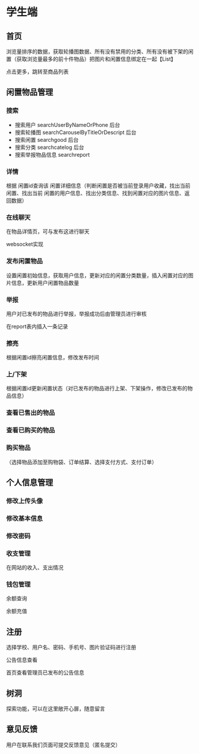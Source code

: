 # 学生端
## 首页

浏览量排序的数据，获取轮播图数据、所有没有禁用的分类、所有没有被下架的闲置（获取浏览量最多的前十件物品）把图片和闲置信息绑定在一起【List】

点击更多，跳转至商品列表

## 闲置物品管理

### 搜索

- 搜索用户 searchUserByNameOrPhone 后台
- 搜索轮播图 searchCarouselByTitleOrDescript 后台
- 搜索闲置 searchgood 后台
- 搜索分类 searchcatelog 后台
- 搜索举报物品信息 searchreport

### 详情

根据 闲置id查询该 闲置详细信息（判断闲置是否被当前登录用户收藏，找出当前闲置、找出当前 闲置的用户信息、找出分类信息、找到闲置对应的图片信息、返回数据）

### 在线聊天

在物品详情页，可与发布这进行聊天

websocket实现

### 发布闲置物品

设置闲置初始信息，获取用户信息，更新对应的闲置分类数量，插入闲置对应的图片信息，更新用户闲置物品数量

### 举报

用户对已发布的物品进行举报，举报成功后由管理员进行审核

在report表内插入一条记录

### 擦亮

根据闲置id擦亮闲置信息，修改发布时间

### 上/下架

根据闲置id更新闲置状态（对已发布的物品进行上架、下架操作，修改已发布的物品信息）

### 查看已售出的物品

### 查看已购买的物品

### 购买物品

（选择物品添加至购物袋、订单结算、选择支付方式、支付订单）

## 个人信息管理

### 修改上传头像

### 修改基本信息

### 修改密码

### 收支管理

在网站的收入、支出情况

### 钱包管理

余额查询

余额充值

## 注册

选择学校、用户名、密码、手机号、图片验证码进行注册

公告信息查看

首页查看管理员已发布的公告信息

## 树洞

探索功能，可以在这里敞开心扉，随意留言

## 意见反馈

用户在联系我们页面可提交反馈意见（匿名提交）
